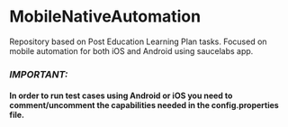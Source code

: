 # MobileNativeAutomation
Repository based on Post Education Learning Plan tasks. Focused on mobile automation for both iOS and Android using saucelabs app.


### *IMPORTANT:*

#### In order to run test cases using Android or iOS you need to comment/uncomment the capabilities needed in the config.properties file.